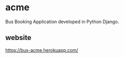 # acme
Bus Booking Application developed in Python Django.

website
---
https://bus-acme.herokuapp.com/
